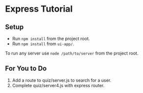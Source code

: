 # Express Tutorial

## Setup
- Run `npm install` from the project root.
- Run `npm install` from `ui-app/`.

To run any server use `node /path/to/server` from the project root.

## For You to Do

1. Add a route to quiz/server.js to search for a user.
2. Complete quiz/server4.js with express router.